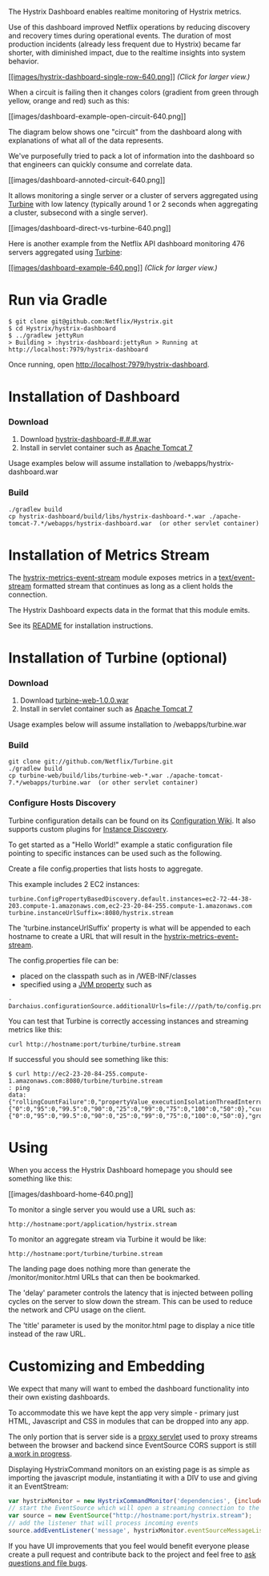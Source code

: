 The Hystrix Dashboard enables realtime monitoring of Hystrix metrics.

Use of this dashboard improved Netflix operations by reducing discovery and recovery times during operational events. The duration of most production incidents (already less frequent due to Hystrix) became far shorter, with diminished impact, due to the realtime insights into system behavior.

<a href="images/hystrix-dashboard-single-row.png">[[images/hystrix-dashboard-single-row-640.png]]</a>
_(Click for larger view.)_

When a circuit is failing then it changes colors (gradient from green through yellow, orange and red) such as this: 

[[images/dashboard-example-open-circuit-640.png]]

The diagram below shows one "circuit" from the dashboard along with explanations of what all of the data represents.

We've purposefully tried to pack a lot of information into the dashboard so that engineers can quickly consume and correlate data.

[[images/dashboard-annoted-circuit-640.png]]

It allows monitoring a single server or a cluster of servers aggregated using <a href="https://github.com/Netflix/Turbine">Turbine</a> with low latency (typically around 1 or 2 seconds when aggregating a cluster, subsecond with a single server).

[[images/dashboard-direct-vs-turbine-640.png]]

Here is another example from the Netflix API dashboard monitoring 476 servers aggregated using <a href="https://github.com/Netflix/Turbine">Turbine</a>:

<a href="images/dashboard-example-1280.png">[[images/dashboard-example-640.png]]</a>
_(Click for larger view.)_

# Run via Gradle

```
$ git clone git@github.com:Netflix/Hystrix.git
$ cd Hystrix/hystrix-dashboard
$ ../gradlew jettyRun
> Building > :hystrix-dashboard:jettyRun > Running at http://localhost:7979/hystrix-dashboard
```

Once running, open <a href="http://localhost:7979/hystrix-dashboard">http://localhost:7979/hystrix-dashboard</a>.

# Installation of Dashboard

### Download

1) Download <a href="http://search.maven.org/#browse%7C1045347652">hystrix-dashboard-#.#.#.war</a>  
2) Install in servlet container such as <a href="http://tomcat.apache.org/download-70.cgi">Apache Tomcat 7</a>

Usage examples below will assume installation to /webapps/hystrix-dashboard.war

### Build

```
./gradlew build
cp hystrix-dashboard/build/libs/hystrix-dashboard-*.war ./apache-tomcat-7.*/webapps/hystrix-dashboard.war  (or other servlet container)
```

# Installation of Metrics Stream

The [hystrix-metrics-event-stream](https://github.com/Netflix/Hystrix/tree/master/hystrix-contrib/hystrix-metrics-event-stream) module exposes metrics in a [text/event-stream](https://developer.mozilla.org/en-US/docs/Server-sent_events/Using_server-sent_events) formatted stream that continues as long as a client holds the connection.

The Hystrix Dashboard expects data in the format that this module emits.

See its [README](Hystrix/tree/master/hystrix-contrib/hystrix-metrics-event-stream) for installation instructions.

# Installation of Turbine (optional)

### Download

1) Download <a href="https://github.com/downloads/Netflix/Turbine/turbine-web-1.0.0.war">turbine-web-1.0.0.war</a>  
2) Install in servlet container such as <a href="http://tomcat.apache.org/download-70.cgi">Apache Tomcat 7</a>

Usage examples below will assume installation to /webapps/turbine.war

### Build

```
git clone git://github.com/Netflix/Turbine.git
./gradlew build
cp turbine-web/build/libs/turbine-web-*.war ./apache-tomcat-7.*/webapps/turbine.war  (or other servlet container)
```

### Configure Hosts Discovery

Turbine configuration details can be found on its [Configuration Wiki](https://github.com/Netflix/Turbine/wiki/Configuration). It also supports custom plugins for [Instance Discovery](https://github.com/Netflix/Turbine/wiki/Plugging-in-your-own-InstanceDiscovery).

To get started as a "Hello World!" example a static configuration file pointing to specific instances can be used such as the following.

Create a file config.properties that lists hosts to aggregate.

This example includes 2 EC2 instances:

```
turbine.ConfigPropertyBasedDiscovery.default.instances=ec2-72-44-38-203.compute-1.amazonaws.com,ec2-23-20-84-255.compute-1.amazonaws.com
turbine.instanceUrlSuffix=:8080/hystrix.stream
```

The 'turbine.instanceUrlSuffix' property is what will be appended to each hostname to create a URL that will result in the [hystrix-metrics-event-stream](Hystrix/tree/master/hystrix-contrib/hystrix-metrics-event-stream).

The config.properties file can be:

- placed on the classpath such as in /WEB-INF/classes
- specified using a [JVM property](https://github.com/Netflix/archaius/wiki/Getting-Started) such as 

```
-Darchaius.configurationSource.additionalUrls=file:///path/to/config.properties
```

You can test that Turbine is correctly accessing instances and streaming metrics like this:

```
curl http://hostname:port/turbine/turbine.stream
```

If successful you should see something like this:

```
$ curl http://ec2-23-20-84-255.compute-1.amazonaws.com:8080/turbine/turbine.stream
: ping
data: {"rollingCountFailure":0,"propertyValue_executionIsolationThreadInterruptOnTimeout":true,"rollingCountTimeout":0,"rollingCountExceptionsThrown":0,"rollingCountFallbackSuccess":0,"errorCount":0,"type":"HystrixCommand","propertyValue_circuitBreakerEnabled":true,"reportingHosts":1,"latencyTotal":{"0":0,"95":0,"99.5":0,"90":0,"25":0,"99":0,"75":0,"100":0,"50":0},"currentConcurrentExecutionCount":0,"rollingCountSemaphoreRejected":0,"rollingCountFallbackRejection":0,"rollingCountShortCircuited":0,"rollingCountResponsesFromCache":0,"propertyValue_circuitBreakerForceClosed":false,"name":"IdentityCookieAuthSwitchProfile","propertyValue_executionIsolationThreadPoolKeyOverride":"null","rollingCountSuccess":0,"propertyValue_requestLogEnabled":true,"requestCount":0,"rollingCountCollapsedRequests":0,"errorPercentage":0,"propertyValue_circuitBreakerSleepWindowInMilliseconds":5000,"latencyTotal_mean":0,"propertyValue_circuitBreakerForceOpen":false,"propertyValue_circuitBreakerRequestVolumeThreshold":20,"propertyValue_circuitBreakerErrorThresholdPercentage":50,"propertyValue_executionIsolationStrategy":"THREAD","rollingCountFallbackFailure":0,"isCircuitBreakerOpen":false,"propertyValue_executionIsolationSemaphoreMaxConcurrentRequests":20,"propertyValue_executionIsolationThreadTimeoutInMilliseconds":1000,"propertyValue_metricsRollingStatisticalWindowInMilliseconds":10000,"propertyValue_fallbackIsolationSemaphoreMaxConcurrentRequests":10,"latencyExecute":{"0":0,"95":0,"99.5":0,"90":0,"25":0,"99":0,"75":0,"100":0,"50":0},"group":"IDENTITY","latencyExecute_mean":0,"propertyValue_requestCacheEnabled":true,"rollingCountThreadPoolRejected":0}
```

# Using

When you access the Hystrix Dashboard homepage you should see something like this:

[[images/dashboard-home-640.png]]

To monitor a single server you would use a URL such as:

```
http://hostname:port/application/hystrix.stream
```

To monitor an aggregate stream via Turbine it would be like:

```
http://hostname:port/turbine/turbine.stream
```

The landing page does nothing more than generate the /monitor/monitor.html URLs that can then be bookmarked.

The 'delay' parameter controls the latency that is injected between polling cycles on the server to slow down the stream. This can be used to reduce the network and CPU usage on the client.

The 'title' parameter is used by the monitor.html page to display a nice title instead of the raw URL.

# Customizing and Embedding

We expect that many will want to embed the dashboard functionality into their own existing dashboards.

To accommodate this we have kept the app very simple - primary just HTML, Javascript and CSS in modules that can be dropped into any app.

The only portion that is server side is a [proxy servlet](https://github.com/Netflix/Hystrix/blob/master/hystrix-dashboard/src/main/java/com/netflix/hystrix/dashboard/stream/ProxyStreamServlet.java) used to proxy streams between the browser and backend since EventSource CORS support is still [a work in progress](https://bugs.webkit.org/show_bug.cgi?id=61862).

Displaying HystrixCommand monitors on an existing page is as simple as importing the javascript module, instantiating it with a DIV to use and giving it an EventStream:

```javascript
var hystrixMonitor = new HystrixCommandMonitor('dependencies', {includeDetailIcon:false});
// start the EventSource which will open a streaming connection to the server
var source = new EventSource("http://hostname:port/hystrix.stream");
// add the listener that will process incoming events
source.addEventListener('message', hystrixMonitor.eventSourceMessageListener, false);
```

If you have UI improvements that you feel would benefit everyone please create a pull request and contribute back to the project and feel free to [ask questions and file bugs](https://github.com/Netflix/Hystrix/issues).